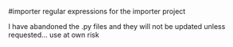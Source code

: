 #importer
regular expressions for the importer project

I have abandoned the .py files and they will not be updated unless requested... use at own risk